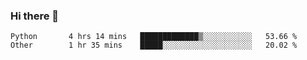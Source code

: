 ### Hi there 👋

<!--
**skywalkerwang98/skywalkerwang98** is a ✨ _special_ ✨ repository because its `README.md` (this file) appears on your GitHub profile.

Here are some ideas to get you started:

- 🔭 I’m currently working on ...
- 🌱 I’m currently learning ...
- 👯 I’m looking to collaborate on ...
- 🤔 I’m looking for help with ...
- 💬 Ask me about ...
- 📫 How to reach me: ...
- 😄 Pronouns: ...
- ⚡ Fun fact: ...
-->

<!--START_SECTION:waka-->

```text
Python       4 hrs 14 mins   █████████████▒░░░░░░░░░░░   53.66 %
Other        1 hr 35 mins    █████░░░░░░░░░░░░░░░░░░░░   20.02 %
```

<!--END_SECTION:waka-->
